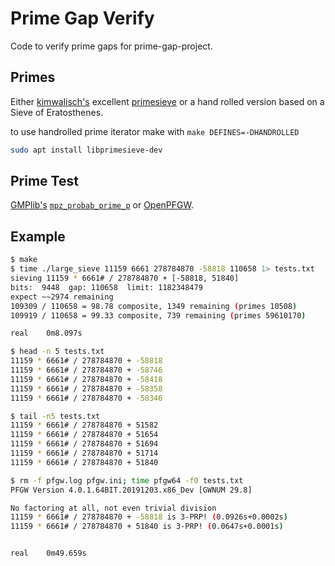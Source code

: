# Prime Gap Verify

Code to verify prime gaps for prime-gap-project.

## Primes

Either [kimwalisch's](https://github.com/kimwalisch/)
excellent [primesieve](https://github.com/kimwalisch/primesieve)
or a hand rolled version based on a Sieve of Eratosthenes.

to use handrolled prime iterator make with `make DEFINES=-DHANDROLLED`

```bash
sudo apt install libprimesieve-dev
```

## Prime Test

[GMPlib's](https://gmplib.org/)
[`mpz_probab_prime_p`](https://gmplib.org/manual/Number-Theoretic-Functions#Number-Theoretic-Functions)
or [OpenPFGW](https://sourceforge.net/projects/openpfgw/).

## Example

```bash
$ make
$ time ./large_sieve 11159 6661 278784870 -58818 110658 1> tests.txt
sieving 11159 * 6661# / 278784870 + [-58818, 51840]
bits:  9448  gap: 110658  limit: 1182348479
expect ~~2974 remaining
109309 / 110658 = 98.78 composite, 1349 remaining (primes 10508)
109919 / 110658 = 99.33 composite, 739 remaining (primes 59610170)

real	0m8.097s

$ head -n 5 tests.txt
11159 * 6661# / 278784870 + -58818
11159 * 6661# / 278784870 + -58746
11159 * 6661# / 278784870 + -58418
11159 * 6661# / 278784870 + -58358
11159 * 6661# / 278784870 + -58346

$ tail -n5 tests.txt
11159 * 6661# / 278784870 + 51582
11159 * 6661# / 278784870 + 51654
11159 * 6661# / 278784870 + 51694
11159 * 6661# / 278784870 + 51714
11159 * 6661# / 278784870 + 51840

$ rm -f pfgw.log pfgw.ini; time pfgw64 -f0 tests.txt
PFGW Version 4.0.1.64BIT.20191203.x86_Dev [GWNUM 29.8]

No factoring at all, not even trivial division
11159 * 6661# / 278784870 + -58818 is 3-PRP! (0.0926s+0.0002s)
11159 * 6661# / 278784870 + 51840 is 3-PRP! (0.0647s+0.0001s)


real	0m49.659s
```
